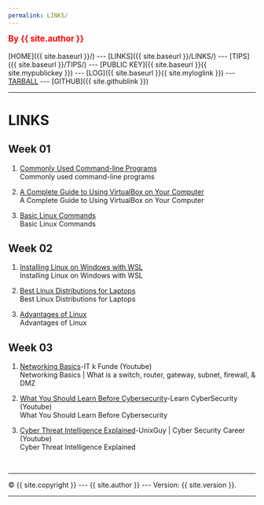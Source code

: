 ```yaml
---
permalink: LINKS/
---
```

<span style="color:red; font-weight:bold; font-size:larger;">By {{ site.author }}</span>
<br><br>
[HOME]({{ site.baseurl }}/) ---
[LINKS]({{ site.baseurl }}/LINKS/) ---
[TIPS]({{ site.baseurl }}/TIPS/) ---
[PUBLIC KEY]({{ site.baseurl }}{{ site.mypublickey }}) ---
[LOG]({{ site.baseurl }}{{ site.myloglink }}) ---
[TARBALL](SandBox/daffafaizan.tar.xz) ---
[GITHUB]({{ site.githublink }})
<br>
<hr>

# LINKS

## Week 01
1. [Commonly Used Command-line Programs](https://wiki.debian.org/ShellCommands)<br>
Commonly used command-line programs

2. [A Complete Guide to Using VirtualBox on Your Computer](https://www.nakivo.com/blog/use-virtualbox-quick-overview/)<br>
A Complete Guide to Using VirtualBox on Your Computer

3. [Basic Linux Commands](https://www.hostinger.com/tutorials/linux-commands)<br>
Basic Linux Commands

## Week 02
1. [Installing Linux on Windows with WSL](https://learn.microsoft.com/en-us/windows/wsl/install)<br>
Installing Linux on Windows with WSL

2. [Best Linux Distributions for Laptops](https://www.digitalocean.com/community/tutorials/top-best-linux-distros-for-laptops)<br>
Best Linux Distributions for Laptops

3. [Advantages of Linux](https://www.javatpoint.com/advantages-of-linux)<br>
Advantages of Linux

## Week 03
1. [Networking Basics](https://www.youtube.com/watch?v=_IOZ8_cPgu8)-IT k Funde (Youtube)<br>
Networking Basics | What is a switch, router, gateway, subnet, firewall, & DMZ

2. [What You Should Learn Before Cybersecurity](https://www.youtube.com/watch?v=laUzmUkuSyw)-Learn CyberSecurity (Youtube)<br>
What You Should Learn Before Cybersecurity

3. [Cyber Threat Intelligence Explained](https://www.youtube.com/watch?v=qp8ZEyUURiw)-UnixGuy | Cyber Security Career (Youtube)<br>
Cyber Threat Intelligence Explained
<br>
<hr>
&copy; {{ site.copyright }} --- {{ site.author }} --- Version: {{ site.version }}.
<hr>
<br>

